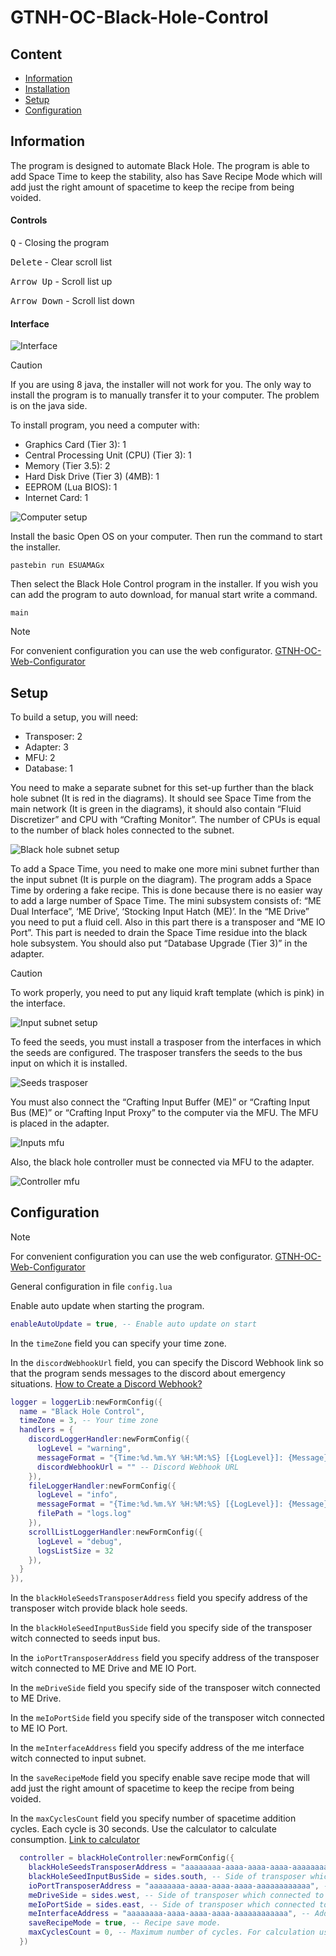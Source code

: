 # GTNH-OC-Black-Hole-Control 

## Content

- [Information](#information)
- [Installation](#installation)
- [Setup](#setup)
- [Configuration](#configuration)

<a id="information"></a>

## Information

The program is designed to automate Black Hole. The program is able to add Space Time 
to keep the stability, also has Save Recipe Mode which will add just the right 
amount of spacetime to keep the recipe from being voided.

#### Controls

<kbd>Q</kbd> - Closing the program

<kbd>Delete</kbd> - Clear scroll list

<kbd>Arrow Up</kbd> - Scroll list up

<kbd>Arrow Down</kbd> - Scroll list down

#### Interface

![Interface](/docs/interface.png)

<a id="installation"></a>

> [!CAUTION]
> If you are using 8 java, the installer will not work for you. 
> The only way to install the program is to manually transfer it to your computer.
> The problem is on the java side.

To install program, you need a computer with:
- Graphics Card (Tier 3): 1
- Central Processing Unit (CPU) (Tier 3): 1
- Memory (Tier 3.5): 2
- Hard Disk Drive (Tier 3) (4MB): 1
- EEPROM (Lua BIOS): 1
- Internet Card: 1

![Computer setup](/docs/computer.png)

Install the basic Open OS on your computer.
Then run the command to start the installer.

```shell
pastebin run ESUAMAGx
``` 

Then select the Black Hole Control  program in the installer.
If you wish you can add the program to auto download, for manual start write a command.

```shell
main
```

> [!NOTE]  
> For convenient configuration you can use the web configurator.
> [GTNH-OC-Web-Configurator](https://navatusein.github.io/GTNH-OC-Web-Configurator/#/configurator?url=https%3A%2F%2Fraw.githubusercontent.com%2FNavatusein%2FGTNH-OC-Black-Hole-Control%2Fmain%2Fconfig-descriptor.yml)

<a id="setup"></a>

## Setup

To build a setup, you will need:

- Transposer: 2
- Adapter: 3
- MFU: 2
- Database: 1

You need to make a separate subnet for this set-up further than the black hole subnet (It is red in the diagrams). 
It should see Space Time from the main network (It is green in the diagrams), it should also contain 
“Fluid Discretizer” and CPU with “Crafting Monitor”. The number of CPUs is 
equal to the number of black holes connected to the subnet.

![Black hole subnet setup](/docs/black-hole-subnet.png)

To add a Space Time, you need to make one more mini subnet further than the input subnet 
(It is purple on the diagram). The program adds a Space Time by ordering a fake recipe. 
This is done because there is no easier way to add a large number of Space Time. 
The mini subsystem consists of: “ME Dual Interface”, ‘ME Drive’, 
‘Stocking Input Hatch (ME)’. In the “ME Drive” you need to put a fluid cell. 
Also in this part there is a transposer and “ME IO Port”. This part is needed to drain 
the Space Time residue into the black hole subsystem. 
You should also put “Database Upgrade (Tier 3)” in the adapter.

> [!CAUTION]
> To work properly, you need to put any liquid kraft template (which is pink) in the interface.

![Input subnet setup](/docs/input-subnet.png)

To feed the seeds, you must install a trasposer from the interfaces in which the seeds are configured. 
The trasposer transfers the seeds to the bus input on which it is installed.

![Seeds trasposer](/docs/seeds-transposer.png)

You must also connect the “Crafting Input Buffer (ME)” or “Crafting Input Bus (ME)” or “Crafting Input Proxy” 
to the computer via the MFU. The MFU is placed in the adapter.

![Inputs mfu](/docs/input-mfu.png)

Also, the black hole controller must be connected via MFU to the adapter.

![Controller mfu](/docs/controller-mfu.png)

## Configuration

> [!NOTE]  
> For convenient configuration you can use the web configurator.
> [GTNH-OC-Web-Configurator](https://navatusein.github.io/GTNH-OC-Web-Configurator/#/configurator?url=https%3A%2F%2Fraw.githubusercontent.com%2FNavatusein%2FGTNH-OC-Black-Hole-Control%2Fmain%2Fconfig-descriptor.yml)

General configuration in file `config.lua`

Enable auto update when starting the program.

```lua
enableAutoUpdate = true, -- Enable auto update on start
```

In the `timeZone` field you can specify your time zone.

In the `discordWebhookUrl` field, you can specify the Discord Webhook link so that the program sends messages to the discord about emergency situations.
[How to Create a Discord Webhook?](https://www.svix.com/resources/guides/how-to-make-webhook-discord/)

```lua
logger = loggerLib:newFormConfig({
  name = "Black Hole Control",
  timeZone = 3, -- Your time zone
  handlers = {
    discordLoggerHandler:newFormConfig({
      logLevel = "warning",
      messageFormat = "{Time:%d.%m.%Y %H:%M:%S} [{LogLevel}]: {Message}",
      discordWebhookUrl = "" -- Discord Webhook URL
    }),
    fileLoggerHandler:newFormConfig({
      logLevel = "info",
      messageFormat = "{Time:%d.%m.%Y %H:%M:%S} [{LogLevel}]: {Message}",
      filePath = "logs.log"
    }),
    scrollListLoggerHandler:newFormConfig({
      logLevel = "debug",
      logsListSize = 32
    }),
  }
}),
```

In the `blackHoleSeedsTransposerAddress` field you specify address of the transposer witch provide black hole seeds.

In the `blackHoleSeedInputBusSide` field you specify side of the transposer witch connected to seeds input bus.

In the `ioPortTransposerAddress` field you specify address of the transposer witch connected to ME Drive and ME IO Port.

In the `meDriveSide` field you specify side of the transposer witch connected to ME Drive.

In the `meIoPortSide` field you specify side of the transposer witch connected to ME IO Port.

In the `meInterfaceAddress` field you specify address of the me interface witch connected to input subnet.

In the `saveRecipeMode` field you specify enable save recipe mode that will add just the right amount of spacetime to keep the recipe from being voided.

In the `maxCyclesCount` field you specify number of spacetime addition cycles. Each cycle is 30 seconds. Use the calculator to calculate consumption. [Link to calculator](https://www.desmos.com/calculator/yrnt694v3h)

```lua
  controller = blackHoleController:newFormConfig({
    blackHoleSeedsTransposerAddress = "aaaaaaaa-aaaa-aaaa-aaaa-aaaaaaaaaaaa", -- Address of transposer which provide black hole seeds.
    blackHoleSeedInputBusSide = sides.south, -- Side of transposer which connected to seeds input bus.
    ioPortTransposerAddress = "aaaaaaaa-aaaa-aaaa-aaaa-aaaaaaaaaaaa", -- Address of transposer which connected to ME Drive and ME IO Port.
    meDriveSide = sides.west, -- Side of transposer which connected to ME Drive.
    meIoPortSide = sides.east, -- Side of transposer which connected to ME IO Port.
    meInterfaceAddress = "aaaaaaaa-aaaa-aaaa-aaaa-aaaaaaaaaaaa", -- Address of ME Interface.
    saveRecipeMode = true, -- Recipe save mode.
    maxCyclesCount = 0, -- Maximum number of cycles. For calculation use: https://www.desmos.com/calculator/yrnt694v3h
  })
```